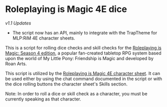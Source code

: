 # Roleplaying is Magic 4E dice

*v1.1 Updates*
* The script now has an API, mainly to integrate with the TrapTheme for MLP:RiM 4E character sheets.

This is a script for rolling dice checks and skill checks for the
[Roleplaying is Magic: Season 4 edition](http://roleplayingismagic.com/),
a popular fan-created tabletop RPG system based upon the world of
My Little Pony: Friendship is Magic and developed by Roan Arts.

This script is utilized by the [Roleplaying is Magic 4E character sheet](https://github.com/Cazra/roll20-character-sheets/tree/master/RoleplayingIsMagic_4E).
It can be used either by using the chat command documented in the script or
with the dice rolling buttons the character sheet's Skills section.

Note: In order to roll a dice or skill check as a character, you must
be currently speaking as that character.
